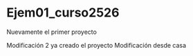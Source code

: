 # Ejem01_curso2526
Nuevamente el primer proyecto

Modificación 2 ya creado el proyecto
Modificación desde casa

